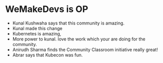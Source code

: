 # WeMakeDevs is OP

- Kunal Kushwaha says that this community is amazing.
- Kunal made this change
- Kubernetes is amazing,
- More power to kunal. love the work which your are doing for the community.
- Anirudh Sharma finds the Community Classroom initiative really great!
- Abrar says that Kubecon was fun.
